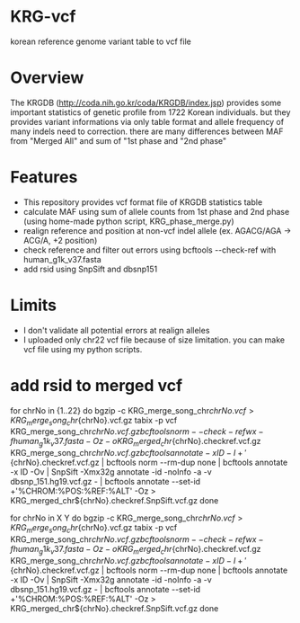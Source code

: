 # KRG-vcf
korean reference genome variant table to vcf file

# Overview
The KRGDB (http://coda.nih.go.kr/coda/KRGDB/index.jsp) provides some important statistics of genetic profile from 1722 Korean individuals.
but they provides variant informations via only table format and allele frequency of many indels need to correction.
there are many differences between MAF from "Merged All" and sum of "1st phase and "2nd phase"

# Features
- This repository provides vcf format file of KRGDB statistics table
- calculate MAF using sum of allele counts from 1st phase and 2nd phase (using home-made python script, KRG_phase_merge.py)
- realign reference and position at non-vcf indel allele (ex. AGACG/AGA -> ACG/A, +2 position)
- check reference and filter out errors using bcftools --check-ref with human_g1k_v37.fasta
- add rsid using SnpSift and dbsnp151

# Limits
- I don't validate all potential errors at realign alleles
- I uploaded only chr22 vcf file because of size limitation. you can make vcf file using my python scripts.

# add rsid to merged vcf

for chrNo in {1..22}
do
  bgzip -c KRG_merge_song_chr${chrNo}.vcf > KRG_merge_song_chr${chrNo}.vcf.gz
  tabix -p vcf KRG_merge_song_chr${chrNo}.vcf.gz
  bcftools norm --check-ref wx -f human_g1k_v37.fasta -Oz -o KRG_merged_chr${chrNo}.checkref.vcf.gz KRG_merge_song_chr${chrNo}.vcf.gz
  bcftools annotate -x ID -I +'%CHROM:%POS:%REF:%ALT' KRG_merge_song_chr${chrNo}.checkref.vcf.gz | bcftools norm --rm-dup none | bcftools annotate -x ID -Ov | SnpSift -Xmx32g annotate -id -noInfo -a -v dbsnp_151.hg19.vcf.gz - | bcftools annotate --set-id +'%CHROM:%POS:%REF:%ALT' -Oz > KRG_merged_chr${chrNo}.checkref.SnpSift.vcf.gz
done

for chrNo in X Y
do
  bgzip -c KRG_merge_song_chr${chrNo}.vcf > KRG_merge_song_chr${chrNo}.vcf.gz
  tabix -p vcf KRG_merge_song_chr${chrNo}.vcf.gz
  bcftools norm --check-ref wx -f human_g1k_v37.fasta -Oz -o KRG_merged_chr${chrNo}.checkref.vcf.gz KRG_merge_song_chr${chrNo}.vcf.gz
  bcftools annotate -x ID -I +'%CHROM:%POS:%REF:%ALT' KRG_merge_song_chr${chrNo}.checkref.vcf.gz | bcftools norm --rm-dup none | bcftools annotate -x ID -Ov | SnpSift -Xmx32g annotate -id -noInfo -a -v dbsnp_151.hg19.vcf.gz - | bcftools annotate --set-id +'%CHROM:%POS:%REF:%ALT' -Oz > KRG_merged_chr${chrNo}.checkref.SnpSift.vcf.gz
done
